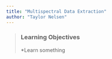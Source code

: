 ```yaml
---
title: "Multispectral Data Extraction"
author: "Taylor Nelsen"
---
```


> ### Learning Objectives
>
> *Learn something